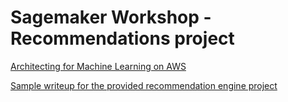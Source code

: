 # Sagemaker Workshop - Recommendations project

[Architecting for Machine Learning on AWS](https://pages.awscloud.com/NAMER-field-T3-architecting-for-machine-learning-on-aws-chicago-oct-2019-reg-event.html)

[Sample writeup for the provided recommendation engine project](https://github.com/aws-samples/amazon-sagemaker-architecting-for-ml/blob/master/Writeups/Recommendation%20Engine.md)
